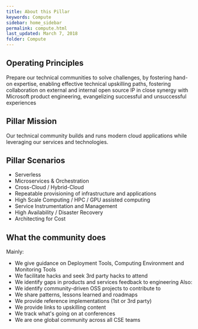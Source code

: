 ```yaml
---
title: About this Pillar
keywords: Compute
sidebar: home_sidebar
permalink: compute.html
last_updated: March 7, 2018
folder: Compute
---
```


<!-- Here is where the Pillar leads can put in the main goals/principles of the Pillar -->

## Operating Principles

Prepare our technical communities to solve challenges, by fostering hand-on expertise, enabling effective technical upskilling paths, fostering collaboration on external and internal open source IP in close synergy with Microsoft product engineering, evangelizing successful and unsuccessful experiences

## Pillar Mission

Our technical community builds and runs modern cloud applications while leveraging our services and technologies.

## Pillar Scenarios

- Serverless
- Microservices & Orchestration
- Cross-Cloud / Hybrid-Cloud
- Repeatable provisioning of infrastructure and applications
- High Scale Computing / HPC / GPU assisted computing
- Service Instrumentation and Management
- High Availability / Disaster Recovery
- Architecting for Cost

## What the community does

Mainly:
- We give guidance on Deployment Tools, Computing Environment and Monitoring Tools
- We facilitate hacks and seek 3rd party hacks to attend
- We identify gaps in products and services feedback to engineering
Also:
- We identify community-driven OSS projects to contribute to
- We share patterns, lessons learned and roadmaps
- We provide reference implementations (1st or 3rd party)
- We provide links to upskilling content
- We track what's going on at conferences
- We are one global community across all CSE teams